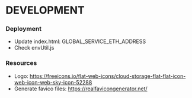 # DEVELOPMENT

### Deployment

- Update index.html: GLOBAL_SERVICE_ETH_ADDRESS
- Check envUtil.js

### Resources

- Logo: https://freeicons.io/flat-web-icons/cloud-storage-flat-flat-icon-web-icon-web-sky-icon-52288
- Generate favico files: https://realfavicongenerator.net/